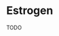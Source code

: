 <!--
source: ?
aka: oestrogen
siblings: progesterone, testosterone
tags: hormones
-->

# Estrogen

TODO
